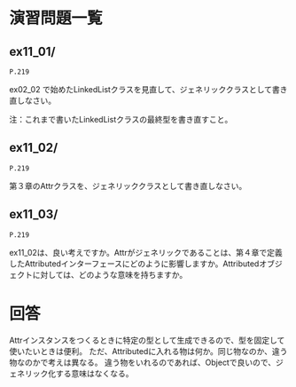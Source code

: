 # 演習問題一覧

## ex11_01/


`P.219`

ex02_02 で始めたLinkedListクラスを見直して、ジェネリッククラスとして書き直しなさい。

注：これまで書いたLinkedListクラスの最終型を書き直すこと。

## ex11_02/


`P.219`

第３章のAttrクラスを、ジェネリッククラスとして書き直しなさい。

## ex11_03/


`P.219`

ex11_02は、良い考えですか。Attrがジェネリックであることは、第４章で定義したAttributedインターフェースにどのように影響しますか。Attributedオブジェクトに対しては、どのような意味を持ちますか。

# 回答

Attrインスタンスをつくるときに特定の型として生成できるので、型を固定して使いたいときは便利。
ただ、Attributedに入れる物は何か。同じ物なのか、違う物なのかで考えは異なる。
違う物をいれるのであれば、Objectで良いので、ジェネリック化する意味はなくなる。

